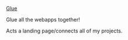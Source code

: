 [Glue](https://sean.fish)

Glue all the webapps together!

Acts a landing page/connects all of my projects.
